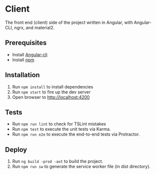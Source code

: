# Client

The front end (client) side of the project written in Angular, with Angular-CLI, ngrx, and material2.

## Prerequisites

* Install [Angular-cli](https://github.com/angular/angular-cli)
* Install [npm](https://nodejs.org/en/)

## Installation

1. Run `npm install` to install dependencies
2. Run `npm start` to fire up the dev server
3. Open browser to [http://localhost:4200](http://localhost:4200)

## Tests

* Run `npm run lint` to check for TSLint mistakes
* Run `npm test` to execute the unit tests via Karma.
* Run `npm run e2e` to execute the end-to-end tests via Protractor.

## Deploy

1. Run `ng build -prod -aot` to build the project.
2. Run `npm run sw` to generate the service worker file (in dist directory).
